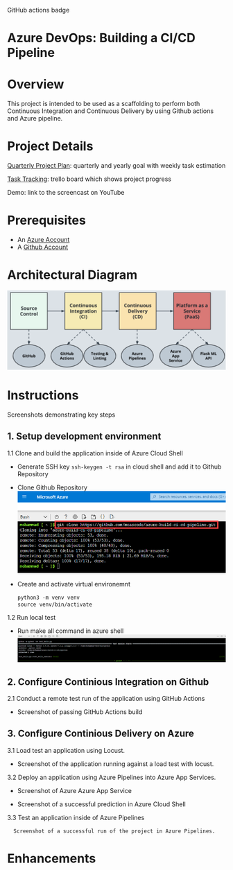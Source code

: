 GitHub actions badge
  
# Azure DevOps: Building a CI/CD Pipeline

# Overview
This project is intended to be used as a scaffolding to perform both Continuous Integration and Continuous Delivery by using Github actions and Azure pipeline.

# Project Details
[Quarterly Project Plan](./project%20info/Project%20Plan_%20Building%20CI-CD%20Pipeline.xlsx): quarterly and yearly goal with weekly task estimation

[Task Tracking](https://trello.com/b/RV1s9H7y/building-a-ci-cd-pipeline): trello board which shows project progress

Demo: link to the screencast on YouTube
  
# Prerequisites

- An [Azure Account](https://portal.azure.com) 
- A [Github Account](https://github.com)
  
# Architectural Diagram

![Project Architecture](./project%20info/Project%20architecture.png)
  
# Instructions
Screenshots demonstrating key steps
  
## 1. Setup development environment

1.1 Clone and build the application inside of Azure Cloud Shell
- Generate SSH key `ssh-keygen -t rsa` in cloud shell and add it to Github Repository
- Clone Github Repository
![Replo](./project%20info/clone_repo.png)
- Create and activate virtual environemnt

  ```
  python3 -m venv venv
  source venv/bin/activate
  ```

1.2 Run local test
- Run make all command in azure shell
![Test Passed](./project%20info/make_all_pass_test.png)
  
## 2. Configure Continious Integration on Github

2.1 Conduct a remote test run of the application using GitHub Actions

- Screenshot of passing GitHub Actions build
  
  
## 3. Configure Continious Delivery on Azure

3.1 Load test an application using Locust.

- Screenshot of the application running against a load test with locust.
      
3.2 Deploy an application using Azure Pipelines into Azure App Services.

- Screenshot of Azure Azure App Service

- Screenshot of a successful prediction in Azure Cloud Shell
  
3.3 Test an application inside of Azure Pipelines

      Screenshot of a successful run of the project in Azure Pipelines.
  
# Enhancements
  


